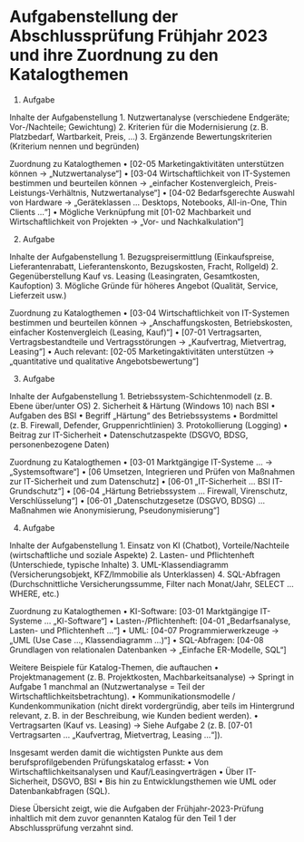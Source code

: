 # Aufgabenstellung der Abschlussprüfung Frühjahr 2023 und ihre Zuordnung zu den Katalogthemen

1. Aufgabe

Inhalte der Aufgabenstellung
	1.	Nutzwertanalyse (verschiedene Endgeräte; Vor-/Nachteile; Gewichtung)
	2.	Kriterien für die Modernisierung (z. B. Platzbedarf, Wartbarkeit, Preis, …)
	3.	Ergänzende Bewertungskriterien (Kriterium nennen und begründen)

Zuordnung zu Katalogthemen
	•	[02-05 Marketingaktivitäten unterstützen können → „Nutzwertanalyse“]
	•	[03-04 Wirtschaftlichkeit von IT-Systemen bestimmen und beurteilen können → „einfacher Kostenvergleich, Preis-Leistungs-Verhältnis, Nutzwertanalyse“]
	•	[04-02 Bedarfsgerechte Auswahl von Hardware → „Geräteklassen … Desktops, Notebooks, All-in-One, Thin Clients …“]
	•	Mögliche Verknüpfung mit [01-02 Machbarkeit und Wirtschaftlichkeit von Projekten → „Vor- und Nachkalkulation“]

2. Aufgabe

Inhalte der Aufgabenstellung
	1.	Bezugspreisermittlung (Einkaufspreise, Lieferantenrabatt, Lieferantenskonto, Bezugskosten, Fracht, Rollgeld)
	2.	Gegenüberstellung Kauf vs. Leasing (Leasingraten, Gesamtkosten, Kaufoption)
	3.	Mögliche Gründe für höheres Angebot (Qualität, Service, Lieferzeit usw.)

Zuordnung zu Katalogthemen
	•	[03-04 Wirtschaftlichkeit von IT-Systemen bestimmen und beurteilen können → „Anschaffungskosten, Betriebskosten, einfacher Kostenvergleich (Leasing, Kauf)“]
	•	[07-01 Vertragsarten, Vertragsbestandteile und Vertragsstörungen → „Kaufvertrag, Mietvertrag, Leasing“]
	•	Auch relevant: [02-05 Marketingaktivitäten unterstützen → „quantitative und qualitative Angebotsbewertung“]

3. Aufgabe

Inhalte der Aufgabenstellung
	1.	Betriebssystem-Schichtenmodell (z. B. Ebene über/unter OS)
	2.	Sicherheit & Härtung (Windows 10) nach BSI
	•	Aufgaben des BSI
	•	Begriff „Härtung“ des Betriebssystems
	•	Bordmittel (z. B. Firewall, Defender, Gruppenrichtlinien)
	3.	Protokollierung (Logging)
	•	Beitrag zur IT-Sicherheit
	•	Datenschutzaspekte (DSGVO, BDSG, personenbezogene Daten)

Zuordnung zu Katalogthemen
	•	[03-01 Marktgängige IT-Systeme … → „Systemsoftware“]
	•	[06 Umsetzen, Integrieren und Prüfen von Maßnahmen zur IT-Sicherheit und zum Datenschutz]
	•	[06-01 „IT-Sicherheit … BSI IT-Grundschutz“]
	•	[06-04 „Härtung Betriebssystem … Firewall, Virenschutz, Verschlüsselung“]
	•	[06-01 „Datenschutzgesetze (DSGVO, BDSG) … Maßnahmen wie Anonymisierung, Pseudonymisierung“]

4. Aufgabe

Inhalte der Aufgabenstellung
	1.	Einsatz von KI (Chatbot), Vorteile/Nachteile (wirtschaftliche und soziale Aspekte)
	2.	Lasten- und Pflichtenheft (Unterschiede, typische Inhalte)
	3.	UML-Klassendiagramm (Versicherungsobjekt, KFZ/Immobilie als Unterklassen)
	4.	SQL-Abfragen (Durchschnittliche Versicherungssumme, Filter nach Monat/Jahr, SELECT … WHERE, etc.)

Zuordnung zu Katalogthemen
	•	KI-Software: [03-01 Marktgängige IT-Systeme … „Kl-Software“]
	•	Lasten-/Pflichtenheft: [04-01 „Bedarfsanalyse, Lasten- und Pflichtenheft …“]
	•	UML: [04-07 Programmierwerkzeuge → „UML (Use Case …, Klassendiagramm …)“]
	•	SQL-Abfragen: [04-08 Grundlagen von relationalen Datenbanken → „Einfache ER-Modelle, SQL“]

Weitere Beispiele für Katalog-Themen, die auftauchen
	•	Projektmanagement (z. B. Projektkosten, Machbarkeitsanalyse) → Springt in Aufgabe 1 manchmal an (Nutzwertanalyse = Teil der Wirtschaftlichkeitsbetrachtung).
	•	Kommunikationsmodelle / Kundenkommunikation (nicht direkt vordergründig, aber teils im Hintergrund relevant, z. B. in der Beschreibung, wie Kunden bedient werden).
	•	Vertragsarten (Kauf vs. Leasing) → Siehe Aufgabe 2 (z. B. [07-01 Vertragsarten … „Kaufvertrag, Mietvertrag, Leasing …“]).

Insgesamt werden damit die wichtigsten Punkte aus dem berufsprofilgebenden Prüfungskatalog erfasst:
	•	Von Wirtschaftlichkeitsanalysen und Kauf/Leasingverträgen
	•	Über IT-Sicherheit, DSGVO, BSI
	•	Bis hin zu Entwicklungsthemen wie UML oder Datenbankabfragen (SQL).

Diese Übersicht zeigt, wie die Aufgaben der Frühjahr-2023-Prüfung inhaltlich mit dem zuvor genannten Katalog für den Teil 1 der Abschlussprüfung verzahnt sind.